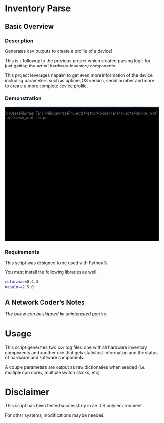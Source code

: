 # Inventory Parse

## Basic Overview

### Description

Generates csv outputs to create a profile of a device!

This is a followup to the previous project which created parsing logic for just getting the actual hardware inventory components.

This project leverages napalm to get even more information of the device including parameters such as uptime, OS version, serial number and more to create a more complete device profile.

### Demonstration

![](https://github.com/syedur-rahman/networkcoder/blob/master/images/device_profiler.gif)

### Requirements

This script was designed to be used with Python 3.

You must install the following libraries as well.

```bash
colorama==0.4.3
napalm==2.5.0
```

## A Network Coder's Notes

*The below can be skipped by uninterested parties.*

# Usage

This script generates two csv log files: one with all hardware inventory components and another one that gets statistical information and the status of hardware and software components.

A couple parameters are output as raw dictionaries when needed (i.e. multiple cpu cores, multiple switch stacks, etc)

# Disclaimer

This script has been tested successfully in an IOS only environment.

For other systems, modifications may be needed.
